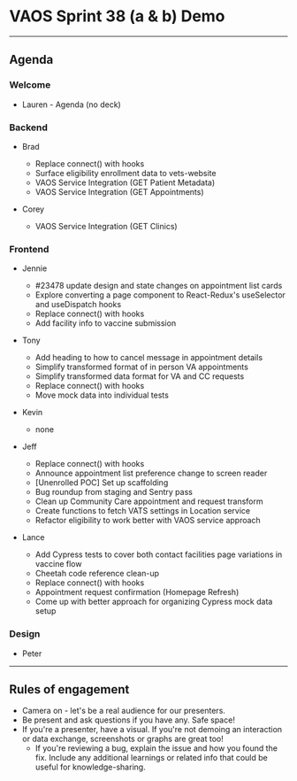 # VAOS Sprint 38 (a & b) Demo
---
## Agenda

### Welcome
- Lauren - Agenda (no deck)

### Backend
- Brad
  - Replace connect() with hooks 
  - Surface eligibility enrollment data to vets-website
  - VAOS Service Integration (GET Patient Metadata) 
  - VAOS Service Integration (GET Appointments)

- Corey
  - VAOS Service Integration (GET Clinics)

### Frontend
- Jennie
  - #23478 update design and state changes on appointment list cards
  - Explore converting a page component to React-Redux's useSelector and useDispatch hooks
  - Replace connect() with hooks
  - Add facility info to vaccine submission
  
- Tony
  - Add heading to how to cancel message in appointment details
  - Simplify transformed format of in person VA appointments
  - Simplify transformed data format for VA and CC requests
  - Replace connect() with hooks
  - Move mock data into individual tests

- Kevin
  - none

- Jeff
  - Replace connect() with hooks
  - Announce appointment list preference change to screen reader
  - [Unenrolled POC] Set up scaffolding
  - Bug roundup from staging and Sentry pass
  - Clean up Community Care appointment and request transform
  - Create functions to fetch VATS settings in Location service
  - Refactor eligibility to work better with VAOS service approach

- Lance
  - Add Cypress tests to cover both contact facilities page variations in vaccine flow
  - Cheetah code reference clean-up
  - Replace connect() with hooks
  - Appointment request confirmation (Homepage Refresh)
  - Come up with better approach for organizing Cypress mock data setup
  
### Design

- Peter

---

## Rules of engagement
- Camera on - let's be a real audience for our presenters.
- Be present and ask questions if you have any. Safe space!
- If you're a presenter, have a visual. If you're not demoing an interaction or data exchange, screenshots or graphs are great too!
  - If you're reviewing a bug, explain the issue and how you found the fix. Include any additional learnings or related info that could be useful for knowledge-sharing.

